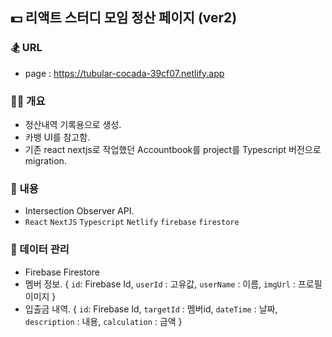 ## 💵 리액트 스터디 모임 정산 페이지 (ver2)

### 🏂 URL 
- page : https://tubular-cocada-39cf07.netlify.app

### 👨‍🔧 개요

- 정산내역 기록용으로 생성.
- 카뱅 UI를 참고함.
- 기존 react nextjs로 작업했던 Accountbook를 project를 Typescript 버전으로 migration.

### 🪬 내용

- Intersection Observer API.
- `React` `NextJS` `Typescript` `Netlify` `firebase` `firestore`

### 🧾 데이터 관리

- Firebase Firestore
- 멤버 정보. { `id`: Firebase Id, `userId` : 고유값, `userName` : 이름, `imgUrl` : 프로필 이미지 }
- 입출금 내역. { `id`: Firebase Id, `targetId` : 멤버id, `dateTime` : 날짜, `description` : 내용, `calculation` : 금액 }
